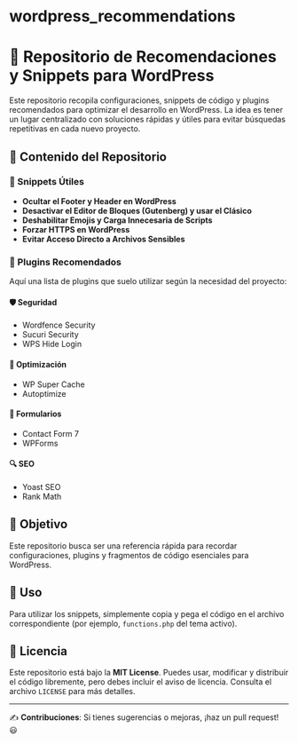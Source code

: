 # wordpress_recommendations
# 🚀 Repositorio de Recomendaciones y Snippets para WordPress

Este repositorio recopila configuraciones, snippets de código y plugins recomendados para optimizar el desarrollo en WordPress. La idea es tener un lugar centralizado con soluciones rápidas y útiles para evitar búsquedas repetitivas en cada nuevo proyecto.

## 📌 Contenido del Repositorio

### 🔧 Snippets Útiles
- **Ocultar el Footer y Header en WordPress**
- **Desactivar el Editor de Bloques (Gutenberg) y usar el Clásico**
- **Deshabilitar Emojis y Carga Innecesaria de Scripts**
- **Forzar HTTPS en WordPress**
- **Evitar Acceso Directo a Archivos Sensibles**

### 🔌 Plugins Recomendados
Aquí una lista de plugins que suelo utilizar según la necesidad del proyecto:

#### 🛡️ Seguridad
- Wordfence Security
- Sucuri Security
- WPS Hide Login

#### 🚀 Optimización
- WP Super Cache
- Autoptimize

#### 📧 Formularios
- Contact Form 7
- WPForms

#### 🔍 SEO
- Yoast SEO
- Rank Math

## 🎯 Objetivo
Este repositorio busca ser una referencia rápida para recordar configuraciones, plugins y fragmentos de código esenciales para WordPress.

## 📖 Uso
Para utilizar los snippets, simplemente copia y pega el código en el archivo correspondiente (por ejemplo, `functions.php` del tema activo).

## 📜 Licencia
Este repositorio está bajo la **MIT License**. Puedes usar, modificar y distribuir el código libremente, pero debes incluir el aviso de licencia. Consulta el archivo `LICENSE` para más detalles.

---
✍️ **Contribuciones**: Si tienes sugerencias o mejoras, ¡haz un pull request! 😃
